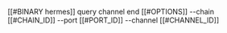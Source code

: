 [[#BINARY hermes]] query channel end [[#OPTIONS]] --chain [[#CHAIN_ID]] --port [[#PORT_ID]] --channel [[#CHANNEL_ID]]